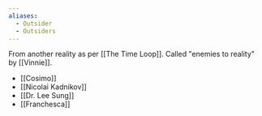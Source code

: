 ```yaml
---
aliases:
  - Outsider
  - Outsiders
---
```

From another reality as per [[The Time Loop]]. Called "enemies to reality" by [[Vinnie]].
- [[Cosimo]]
- [[Nicolai Kadnikov]]
- [[Dr. Lee Sung]]
- [[Franchesca]]